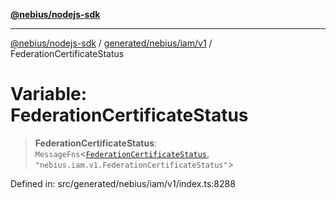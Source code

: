 [**@nebius/nodejs-sdk**](../../../../../README.md)

***

[@nebius/nodejs-sdk](../../../../../README.md) / [generated/nebius/iam/v1](../README.md) / FederationCertificateStatus

# Variable: FederationCertificateStatus

> **FederationCertificateStatus**: `MessageFns`\<[`FederationCertificateStatus`](../interfaces/FederationCertificateStatus.md), `"nebius.iam.v1.FederationCertificateStatus"`\>

Defined in: src/generated/nebius/iam/v1/index.ts:8288

